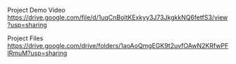 Project Demo Video
https://drive.google.com/file/d/1uqCnBoltKExkyy3J73JkgkkNQ6fetfS3/view?usp=sharing

Project Files
https://drive.google.com/drive/folders/1aoAoQmgEGK9t2uvfOAwN2KRfwPFlRmuM?usp=sharing
